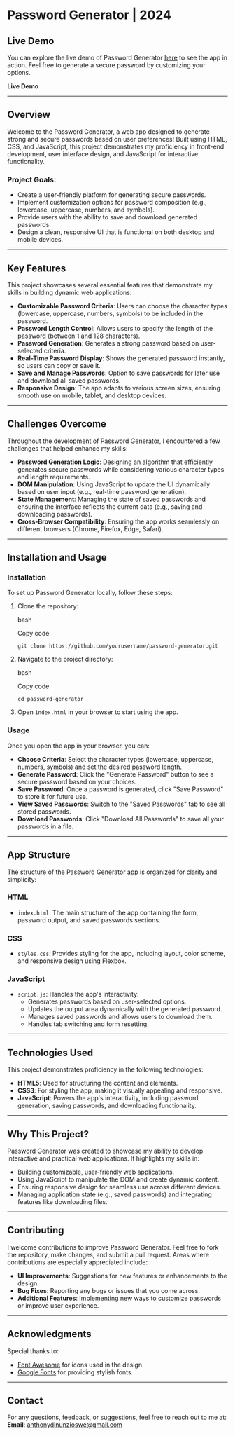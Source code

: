 Password Generator | 2024
=========================

Live Demo
---------

You can explore the live demo of Password Generator [here](https://anthonydinunzioswe.github.io/RandomPasswordGeneratorJS) to see the app in action. Feel free to generate a secure password by customizing your options.

**Live Demo**

* * * * *

Overview
--------

Welcome to the Password Generator, a web app designed to generate strong and secure passwords based on user preferences! Built using HTML, CSS, and JavaScript, this project demonstrates my proficiency in front-end development, user interface design, and JavaScript for interactive functionality.

### Project Goals:

-   Create a user-friendly platform for generating secure passwords.
-   Implement customization options for password composition (e.g., lowercase, uppercase, numbers, and symbols).
-   Provide users with the ability to save and download generated passwords.
-   Design a clean, responsive UI that is functional on both desktop and mobile devices.

* * * * *

Key Features
------------

This project showcases several essential features that demonstrate my skills in building dynamic web applications:

-   **Customizable Password Criteria**: Users can choose the character types (lowercase, uppercase, numbers, symbols) to be included in the password.
-   **Password Length Control**: Allows users to specify the length of the password (between 1 and 128 characters).
-   **Password Generation**: Generates a strong password based on user-selected criteria.
-   **Real-Time Password Display**: Shows the generated password instantly, so users can copy or save it.
-   **Save and Manage Passwords**: Option to save passwords for later use and download all saved passwords.
-   **Responsive Design**: The app adapts to various screen sizes, ensuring smooth use on mobile, tablet, and desktop devices.

* * * * *

Challenges Overcome
-------------------

Throughout the development of Password Generator, I encountered a few challenges that helped enhance my skills:

-   **Password Generation Logic**: Designing an algorithm that efficiently generates secure passwords while considering various character types and length requirements.
-   **DOM Manipulation**: Using JavaScript to update the UI dynamically based on user input (e.g., real-time password generation).
-   **State Management**: Managing the state of saved passwords and ensuring the interface reflects the current data (e.g., saving and downloading passwords).
-   **Cross-Browser Compatibility**: Ensuring the app works seamlessly on different browsers (Chrome, Firefox, Edge, Safari).

* * * * *

Installation and Usage
----------------------

### Installation

To set up Password Generator locally, follow these steps:

1.  Clone the repository:

    bash

    Copy code

    `git clone https://github.com/yourusername/password-generator.git`

2.  Navigate to the project directory:

    bash

    Copy code

    `cd password-generator`

3.  Open `index.html` in your browser to start using the app.

### Usage

Once you open the app in your browser, you can:

-   **Choose Criteria**: Select the character types (lowercase, uppercase, numbers, symbols) and set the desired password length.
-   **Generate Password**: Click the "Generate Password" button to see a secure password based on your choices.
-   **Save Password**: Once a password is generated, click "Save Password" to store it for future use.
-   **View Saved Passwords**: Switch to the "Saved Passwords" tab to see all stored passwords.
-   **Download Passwords**: Click "Download All Passwords" to save all your passwords in a file.

* * * * *

App Structure
-------------

The structure of the Password Generator app is organized for clarity and simplicity:

### HTML

-   `index.html`: The main structure of the app containing the form, password output, and saved passwords sections.

### CSS

-   `styles.css`: Provides styling for the app, including layout, color scheme, and responsive design using Flexbox.

### JavaScript

-   `script.js`: Handles the app's interactivity:
    -   Generates passwords based on user-selected options.
    -   Updates the output area dynamically with the generated password.
    -   Manages saved passwords and allows users to download them.
    -   Handles tab switching and form resetting.

* * * * *

Technologies Used
-----------------

This project demonstrates proficiency in the following technologies:

-   **HTML5**: Used for structuring the content and elements.
-   **CSS3**: For styling the app, making it visually appealing and responsive.
-   **JavaScript**: Powers the app's interactivity, including password generation, saving passwords, and downloading functionality.

* * * * *

Why This Project?
-----------------

Password Generator was created to showcase my ability to develop interactive and practical web applications. It highlights my skills in:

-   Building customizable, user-friendly web applications.
-   Using JavaScript to manipulate the DOM and create dynamic content.
-   Ensuring responsive design for seamless use across different devices.
-   Managing application state (e.g., saved passwords) and integrating features like downloading files.

* * * * *

Contributing
------------

I welcome contributions to improve Password Generator. Feel free to fork the repository, make changes, and submit a pull request. Areas where contributions are especially appreciated include:

-   **UI Improvements**: Suggestions for new features or enhancements to the design.
-   **Bug Fixes**: Reporting any bugs or issues that you come across.
-   **Additional Features**: Implementing new ways to customize passwords or improve user experience.

* * * * *

Acknowledgments
---------------

Special thanks to:

-   [Font Awesome](https://fontawesome.com) for icons used in the design.
-   [Google Fonts](https://fonts.google.com) for providing stylish fonts.

* * * * *

Contact
-------

For any questions, feedback, or suggestions, feel free to reach out to me at:\
**Email**: anthonydinunzioswe@gmail.com
